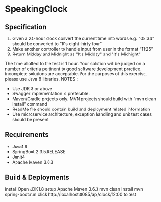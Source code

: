 # SpeakingClock

Specification
-------------
1. Given a 24-hour clock convert the current time into words e.g. &quot;08:34&quot; should be converted
to &quot;It&#39;s eight thirty four&quot;
2. Make another controller to handle input from user in the format “11:25”
3. Return Midday and Midnight as &quot;It&#39;s Midday&quot; and &quot;It&#39;s Midnight&quot;

The time allotted to the test is 1 hour. Your solution will be judged on a number of criteria pertinent
to good software development practice. Incomplete solutions are acceptable.
For the purposes of this exercise, please use Java 8 libraries.
NOTES :
- Use JDK 8 or above
- Swagger implementation is preferable.
- Maven/Gradle projects only. MVN projects should build with “mvn clean install” command
- ReadMe file should contain build and deployment related information
- Use microservice architecture, exception handling and unit test cases should be present

Requirements
------------
- Java1.8
- SpringBoot 2.3.5.RELEASE
- Junit4
- Apache Maven 3.6.3 

Build & Deployments
------------------
install Open JDK1.8
setup Apache Maven 3.6.3
mvn clean Install 
mvn spring-boot:run
click http://localhost:8085/api/clock/12:00 to test
